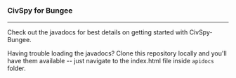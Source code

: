 ### CivSpy for Bungee
-------------

Check out the javadocs for best details on getting started with CivSpy-Bungee.

Having trouble loading the javadocs? Clone this repository locally and you'll have them available -- just navigate to the index.html file inside `apidocs` folder.




